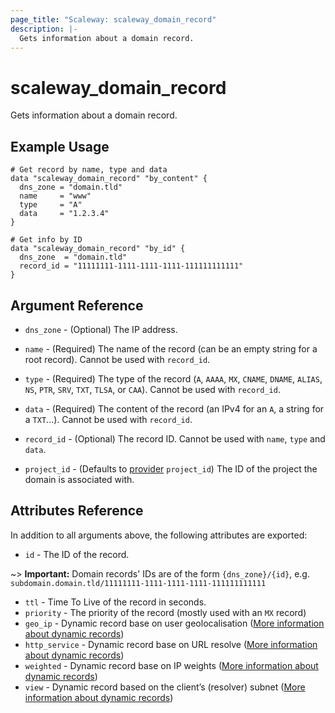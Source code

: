 ```yaml
---
page_title: "Scaleway: scaleway_domain_record"
description: |-
  Gets information about a domain record.
---
```


# scaleway_domain_record

Gets information about a domain record.

## Example Usage

```hcl
# Get record by name, type and data
data "scaleway_domain_record" "by_content" {
  dns_zone = "domain.tld"
  name     = "www"
  type     = "A"
  data     = "1.2.3.4"
}

# Get info by ID
data "scaleway_domain_record" "by_id" {
  dns_zone  = "domain.tld"
  record_id = "11111111-1111-1111-1111-111111111111"
}
```

## Argument Reference

- `dns_zone` - (Optional) The IP address.

- `name` - (Required) The name of the record (can be an empty string for a root record).
  Cannot be used with `record_id`.

- `type` - (Required) The type of the record (`A`, `AAAA`, `MX`, `CNAME`, `DNAME`, `ALIAS`, `NS`, `PTR`, `SRV`, `TXT`, `TLSA`, or `CAA`).
  Cannot be used with `record_id`.

- `data` - (Required) The content of the record (an IPv4 for an `A`, a string for a `TXT`...).
  Cannot be used with `record_id`.

- `record_id` - (Optional) The record ID.
  Cannot be used with `name`, `type` and `data`.

- `project_id` - (Defaults to [provider](../index.md#arguments-reference) `project_id`) The ID of the project the domain is associated with.

## Attributes Reference

In addition to all arguments above, the following attributes are exported:

- `id` - The ID of the record.

~> **Important:** Domain records' IDs are of the form `{dns_zone}/{id}`, e.g. `subdomain.domain.tld/11111111-1111-1111-1111-111111111111`

- `ttl` - Time To Live of the record in seconds.
- `priority` - The priority of the record (mostly used with an `MX` record)
- `geo_ip` - Dynamic record base on user geolocalisation ([More information about dynamic records](../resources/domain_record.md#dynamic-records))
- `http_service` - Dynamic record base on URL resolve ([More information about dynamic records](../resources/domain_record.md#dynamic-records))
- `weighted` - Dynamic record base on IP weights ([More information about dynamic records](../resources/domain_record.md#dynamic-records))
- `view` - Dynamic record based on the client’s (resolver) subnet ([More information about dynamic records](../resources/domain_record.md#dynamic-records))
